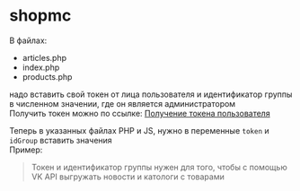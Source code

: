 # shopmc
В файлах:  
* articles.php 
* index.php 
* products.php  

надо вставить свой токен от лица пользователя и идентификатор группы в численном значении, где он является администратором  
Получить токен можно по ссылке: [Получение токена пользователя](https://oauth.vk.com/authorize?client_id=2685278&scope=notify,photos,friends,audio,video,notes,pages,docs,status,questions,offers,wall,groups,messages,notifications,stats,ads,offline&redirect_uri=http://api.vk.com/blank.html&display=page&response_type=token&callback=callbackFunc "Получение токена")

Теперь в указанных файлах PHP и JS, нужно в переменные `token` и `idGroup` вставить значения  
Пример:
<?php
$token = 'y3g98fuy83974uyf8j3y4f783984ufik934uf8u438rfku43f';
$idGroup = '1';
?>

>Токен и идентификатор группы нужен для того, чтобы с помощью VK API выгружать новости и катологи с товарами
